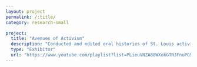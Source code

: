 ```yaml
---
layout: project
permalink: /:title/
category: research-small

project:
  title: "Avenues of Activism"
  description: "Conducted and edited oral histories of St. Louis activists"
  type: "Exhibitor"
  url: "https://www.youtube.com/playlist?list=PLieuVNZA88WXokGTRJFnuPGS3-lgW7_7B"
---
```


